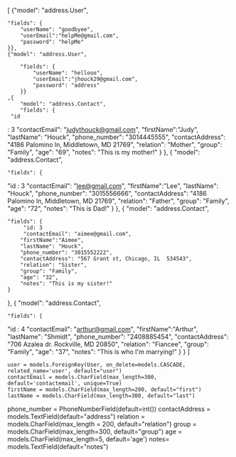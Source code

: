 




  [  {"model": "address.User",
  
    "fields": {
        "userName": "goodbyee",
        "userEmail":"helpMe@gmail.com",
        "password": "helpMe"
    }},
    {"model": "address.User",
  
        "fields": {
            "userName": "hellooo",
            "userEmail":"jhouck29@gmail.com",
            "password": "address"
        }}
    ,{     
        "model": "address.Contact",
        "fields": {
     "id
: 3            "contactEmail": "judythouck@gmail.com",
            "firstName":"Judy",
            "lastName": "Houck",
            "phone_number": "3014445555",
            "contactAddress": "4186 Palomino ln, Middletown, MD 21769",
            "relation": "Mother",
            "group": "Family",
            "age": "69",
            "notes": "This is my mother!"
    }
},
{
    "model": "address.Contact",

    "fields": {
 "id
: 3        "contactEmail": "lee@gmail.com",
        "firstName":"Lee",
        "lastName": "Houck",
        "phone_number": "3015556666",
        "contactAddress": "4186 Palomino ln, Middletown, MD 21769",
        "relation": "Father",
        "group": "Family",
        "age": "72",
        "notes": "This is Dad!"
    }
},
{
    "model": "address.Contact",

    "fields": {
         "id: 3        
         "contactEmail": "aimee@gmail.com",
        "firstName":"Aimee",
        "lastName": "Houck",
        "phone_number": "3015552222",
        "contactAddress": "567 Grant st, Chicago, IL  534543",
        "relation": "Sister",
        "group": "Family",
        "age": "32",
        "notes": "This is my sister!"
    }
},
{
    "model": "address.Contact",

 
    "fields": {
 "id
: 4       "contactEmail": "arthur@gmail.com",
        "firstName":"Arthur",
        "lastName": "Shmidt",
        "phone_number": "2408885454",
        "contactAddress": "706 Azalea dr. Rockville, MD 20850",
        "relation": "Fiancee",
        "group": "Family",
        "age": "37",
        "notes": "This is who I'm marrying!"
    }
}
]


    user = models.ForeignKey(User, on_delete=models.CASCADE, related_name='user', default="user")
    contactEmail = models.CharField(max_length=300, default='contactemail', unique=True)
    firstName = models.CharField(max_length=200, default="first")
    lastName = models.CharField(max_length=300, default="last")
  phone_number = PhoneNumberField(default=int())
    contactAddress = models.TextField(default="address")
    relation = models.CharField(max_length = 200, default="relation")
    group = models.CharField(max_length=300, default="group")
    age = models.CharField(max_length=5, default='age')
    notes= models.TextField(default="notes")





